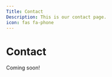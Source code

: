 ```yaml
---
Title: Contact
Description: This is our contact page.
icon: fas fa-phone
---
```


# Contact

Coming soon!